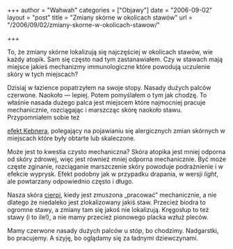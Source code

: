 +++
author = "Wahwah"
categories = ["Objawy"]
date = "2006-09-02"
layout = "post"
title = "Zmiany skórne w okolicach stawów"
url = "/2006/09/02/zmiany-skorne-w-okolicach-stawow/"

+++

To, że zmiany skórne lokalizują się najczęściej w okolicach stawów, wie każdy atopik. Sam się często nad tym zastanawiałem. Czy w stawach mają miejsce jakieś mechanizmy immunologiczne które powodują uczulenie skóry w tych miejscach?

<!--more--> Dzisiaj w łazience popatrzyłem na swoje stopy. Nasady dużych palców czerwone. Naokoło ― lepiej. Potem pomyślałem o tym jak chodzę. To właśnie nasada dużego palca jest miejscem które najmocniej pracuje mechanicznie, rozciągając i marszcząc skórę naokoło stawu. Przypomniałem sobie też 

[efekt Kebnera][1], polegający na pojawianiu się alergicznych zmian skórnych w miejscach które były obtarte lub skaleczone.

Może jest to kwestia czysto mechaniczna? Skóra atopika jest mniej odporna od skóry zdrowej, więc jest również mniej odporna mechanicznie. Być może częste zginanie, rozciąganie marszczenie skóry powoduje podrażnienie i w efekcie wyprysk. Efekt podobny jak w przypadku drapania, w wersji _light_, ale powtarzany odpowiednio często i długo.

Nasza skóra [cierpi][2], kiedy jest zmuszona „pracować” mechanicznie, a nie dlatego że niedaleko jest zlokalizowany jakiś staw. Przecież biodra to ogromne stawy, a zmiany tam się jakoś nie lokalizują. Kręgosłup to też stawy (i to ile!), a nie mamy przecież pionowego placka wzłuż pleców.

Mamy czerwone nasady dużych palców u stóp, bo chodzimy. Nadgarstki, bo pracujemy. A szyję, bo oglądamy się za ładnymi dziewczynami.

 [1]: http://www.atopowe-zapalenie.pl/atopedia/Efekt_Kebnera
 [2]: http://www.atopowe-zapalenie.pl/atopedia/Podra%C5%BCnienie